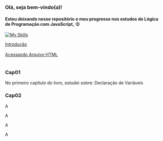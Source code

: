 ### Olá, seja bem-vindo(a)!<br/>
#### Estou deixando nesse repositório o meu progresso nos estudos de Lógica de Programação com JavaScript, :D
[![My Skills](https://skillicons.dev/icons?i=js)](https://skillicons.dev)

<p>
  <a href="#Cap01">Introdução</a><br><br>
  <a href="#Cap02">Acessando Arquivo HTML</a><br><br>
</p>

### Cap01
<p>No primeiro capítulo do livro, estudei sobre: Declaração de Variáveis </p>


### Cap02
<p>A</p>
<p>A</p>
<p>A</p>
<p>A</p>
